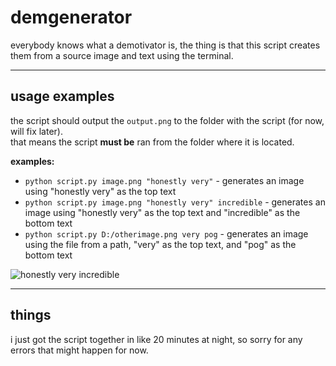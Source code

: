 # demgenerator

everybody knows what a demotivator is, the thing is that this script creates them from a source image and text using the terminal.

---
## usage examples

the script should output the `output.png` to the folder with the script (for now, will fix later).  
that means the script **must be** ran from the folder where it is located.

__examples:__

- `python script.py image.png "honestly very"` - generates an image using "honestly very" as the top text  
- `python script.py image.png "honestly very" incredible` - generates an image using "honestly very" as the top text and "incredible" as the bottom text  
- `python script.py D:/otherimage.png very pog` - generates an image using the file from a path, "very" as the top text, and "pog" as the bottom text

![honestly very incredible](https://pyt.igorek.dev/images/incredible.png)

---
## things

i just got the script together in like 20 minutes at night, so sorry for any errors that might happen for now.